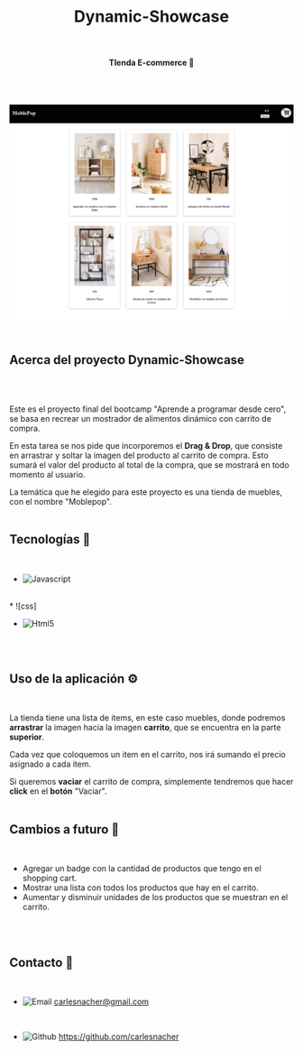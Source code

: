 <h1 align="center">Dynamic-Showcase</h1>
<br>
<h4 align="center">TIenda E-commerce 🛒</h4>
<br>
<br>

![image](img/captura.jpeg)
<br>
<br>

## Acerca del proyecto Dynamic-Showcase
<br>
<br>


Este es el proyecto final del bootcamp "Aprende a programar desde cero", se basa en recrear un mostrador de alimentos dinámico con carrito de compra. 
<br>

En esta tarea se nos pide que incorporemos el **Drag & Drop**, que consiste en arrastrar y soltar la imagen del producto al carrito de compra. Esto sumará el valor del producto al total de la compra, que se mostrará en todo momento al usuario.
<br>

La temática que he elegido para este proyecto es una tienda de muebles, con el nombre "Moblepop".
<br>
<br>

## Tecnologías 🚀
<br>

* ![Javascript]
<br>
* ![css]
<br>

* ![Html5]
<br>
<br>

## Uso de la aplicación ⚙️
<br>

La tienda tiene una lista de items, en este caso muebles, donde podremos **arrastrar** la imagen hacia la imagen **carrito**, que se encuentra en la parte **superior**.

Cada vez que coloquemos un item en el carrito, nos irá sumando el precio asignado a cada item.

Si queremos **vaciar** el carrito de compra, simplemente tendremos que hacer **click** en el **botón** "Vaciar".
<br>
<br>


## Cambios a futuro 📝
<br>

- Agregar un badge con la cantidad de productos que tengo en el shopping cart.
- Mostrar una lista con todos los productos que hay en el carrito.
- Aumentar y disminuir unidades de los productos que se muestran en el carrito.
<br>
<br>

## Contacto 📱 
<br>


* ![Email]   carlesnacher@gmail.com
<br>

* ![Github]  https://github.com/carlesnacher

<!--  -->

[Github]: https://img.shields.io/badge/GitHub-100000?style=for-the-badge&logo=github&logoColor=white
[Email]: https://img.shields.io/badge/Gmail-D14836?style=for-the-badge&logo=gmail&logoColor=white
[Html5]: https://img.shields.io/badge/HTML5-E34F26?style=for-the-badge&logo=html5&logoColor=white
[Javascript]: https://img.shields.io/badge/JavaScript-F7DF1E?style=for-the-badge&logo=javascript&logoColor=black
[css]: https://img.shields.io/badge/CSS-239120?&style=for-the-badge&logo=css3&logoColor=white